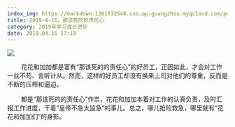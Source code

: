 ```yaml
---
index_img: https://markdown-1301532546.cos.ap-guangzhou.myqcloud.com/peipei_blog/20210921144437.jpeg
title: 2019-4-16，那该死的的责任心
category: 2019年学习成长进步
date: 2019.04.16 17:19
---
```


![](https://markdown-1301532546.cos.ap-guangzhou.myqcloud.com/peipei_blog/20210921144437.jpeg)  



  

        花花和加加都是富有“那该死的的责任心”的好员工，正因如此，才会对工作一丝不苟、言听计从。然而，这样的好员工却没有换来上司对他们的尊重，反而是不断的压榨和逼迫。

        都是“那该死的的责任心”作祟，花花和加加本着对工作的认真负责，及时汇报工作进度，干着“皇帝不急太监急”的事儿。总之，哪儿抢险救急，哪里就有“花花和加加们”的身影。